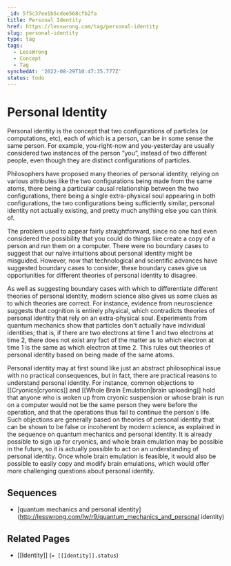 ```yaml
---
_id: 5f5c37ee1b5cdee568cfb2fa
title: Personal Identity
href: https://lesswrong.com/tag/personal-identity
slug: personal-identity
type: tag
tags:
  - LessWrong
  - Concept
  - Tag
synchedAt: '2022-08-29T10:47:35.777Z'
status: todo
---
```


# Personal Identity

Personal identity is the concept that two configurations of particles (or computations, etc), each of which is a person, can be in some sense the same person. For example, you-right-now and you-yesterday are usually considered two instances of the person “you”, instead of two different people, even though they are distinct configurations of particles.

Philosophers have proposed many theories of personal identity, relying on various attributes like the two configurations being made from the same atoms, there being a particular causal relationship between the two configurations, there being a single extra-physical soul appearing in both configurations, the two configurations being sufficiently similar, personal identity not actually existing, and pretty much anything else you can think of.

The problem used to appear fairly straightforward, since no one had even considered the possibility that you could do things like create a copy of a person and run them on a computer. There were no boundary cases to suggest that our naïve intuitions about personal identity might be misguided. However, now that technological and scientific advances have suggested boundary cases to consider, these boundary cases give us opportunities for different theories of personal identity to disagree.

As well as suggesting boundary cases with which to differentiate different theories of personal identity, modern science also gives us some clues as to which theories are correct. For instance, evidence from neuroscience suggests that cognition is entirely physical, which contradicts theories of personal identity that rely on an extra-physical soul. Experiments from quantum mechanics show that particles don't actually have individual identities; that is, if there are two electrons at time 1 and two electrons at time 2, there does not exist any fact of the matter as to which electron at time 1 is the same as which electron at time 2. This rules out theories of personal identity based on being made of the same atoms.

Personal identity may at first sound like just an abstract philosophical issue with no practical consequences, but in fact, there are practical reasons to understand personal identity. For instance, common objections to [[Cryonics|cryonics]] and [[Whole Brain Emulation|brain uploading]] hold that anyone who is woken up from cryonic suspension or whose brain is run on a computer would not be the same person they were before the operation, and that the operations thus fail to continue the person's life. Such objections are generally based on theories of personal identity that can be shown to be false or incoherent by modern science, as explained in the sequence on quantum mechanics and personal identity. It is already possible to sign up for cryonics, and whole brain emulation may be possible in the future, so it is actually possible to act on an understanding of personal identity. Once whole brain emulation is feasible, it would also be possible to easily copy and modify brain emulations, which would offer more challenging questions about personal identity.

## Sequences

- [quantum mechanics and personal identity](<http://lesswrong.com/lw/r9/quantum_mechanics_and_personal> identity)

## Related Pages

- [[Identity]] (`= [[Identity]].status`)
